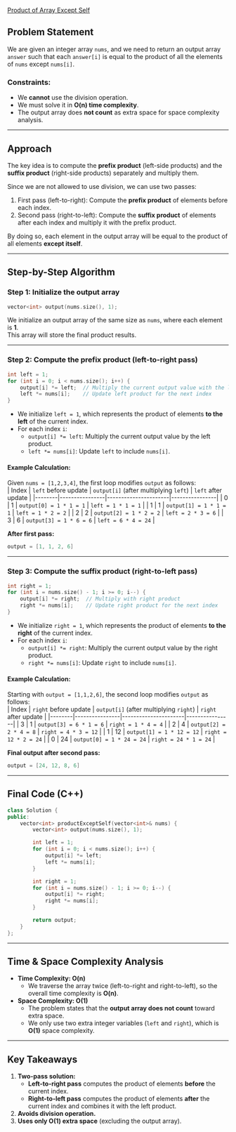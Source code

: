 [Product of Array Except Self](https://leetcode.com/problems/product-of-array-except-self/description/?envType=study-plan-v2&envId=leetcode-75)

## **Problem Statement**  
We are given an integer array `nums`, and we need to return an output array `answer` such that each `answer[i]` is equal to the product of all the elements of `nums` except `nums[i]`.  

### **Constraints:**  
- We **cannot** use the division operation.  
- We must solve it in **O(n) time complexity**.  
- The output array does **not count** as extra space for space complexity analysis.  

---

## **Approach**  
The key idea is to compute the **prefix product** (left-side products) and the **suffix product** (right-side products) separately and multiply them.  

Since we are not allowed to use division, we can use two passes:  
1. First pass (left-to-right): Compute the **prefix product** of elements before each index.  
2. Second pass (right-to-left): Compute the **suffix product** of elements after each index and multiply it with the prefix product.  

By doing so, each element in the output array will be equal to the product of all elements **except itself**.

---

## **Step-by-Step Algorithm**  

### **Step 1: Initialize the output array**
```cpp
vector<int> output(nums.size(), 1);
```
We initialize an output array of the same size as `nums`, where each element is **1**.  
This array will store the final product results.  

---

### **Step 2: Compute the prefix product (left-to-right pass)**
```cpp
int left = 1;
for (int i = 0; i < nums.size(); i++) {
    output[i] *= left;  // Multiply the current output value with the left product
    left *= nums[i];    // Update left product for the next index
}
```
- We initialize `left = 1`, which represents the product of elements **to the left** of the current index.  
- For each index `i`:  
  - `output[i] *= left`: Multiply the current output value by the left product.  
  - `left *= nums[i]`: Update `left` to include `nums[i]`.  

#### **Example Calculation:**  
Given `nums = [1,2,3,4]`, the first loop modifies `output` as follows:  
| Index | `left` before update | `output[i]` (after multiplying `left`) | `left` after update |
|--------|----------------|----------------------|----------------|
| 0 | 1  | `output[0] = 1 * 1 = 1` | `left = 1 * 1 = 1` |
| 1 | 1  | `output[1] = 1 * 1 = 1` | `left = 1 * 2 = 2` |
| 2 | 2  | `output[2] = 1 * 2 = 2` | `left = 2 * 3 = 6` |
| 3 | 6  | `output[3] = 1 * 6 = 6` | `left = 6 * 4 = 24` |

**After first pass:**
```cpp
output = [1, 1, 2, 6]
```

---

### **Step 3: Compute the suffix product (right-to-left pass)**
```cpp
int right = 1;
for (int i = nums.size() - 1; i >= 0; i--) {
    output[i] *= right;  // Multiply with right product
    right *= nums[i];    // Update right product for the next index
}
```
- We initialize `right = 1`, which represents the product of elements **to the right** of the current index.  
- For each index `i`:  
  - `output[i] *= right`: Multiply the current output value by the right product.  
  - `right *= nums[i]`: Update `right` to include `nums[i]`.  

#### **Example Calculation:**  
Starting with `output = [1,1,2,6]`, the second loop modifies `output` as follows:  
| Index | `right` before update | `output[i]` (after multiplying `right`) | `right` after update |
|--------|----------------|----------------------|----------------|
| 3 | 1  | `output[3] = 6 * 1 = 6`  | `right = 1 * 4 = 4` |
| 2 | 4  | `output[2] = 2 * 4 = 8`  | `right = 4 * 3 = 12` |
| 1 | 12 | `output[1] = 1 * 12 = 12` | `right = 12 * 2 = 24` |
| 0 | 24 | `output[0] = 1 * 24 = 24` | `right = 24 * 1 = 24` |

**Final output after second pass:**
```cpp
output = [24, 12, 8, 6]
```

---

## **Final Code (C++)**
```cpp
class Solution {
public:
    vector<int> productExceptSelf(vector<int>& nums) {
        vector<int> output(nums.size(), 1);

        int left = 1;
        for (int i = 0; i < nums.size(); i++) {
            output[i] *= left;
            left *= nums[i];
        }

        int right = 1;
        for (int i = nums.size() - 1; i >= 0; i--) {
            output[i] *= right;
            right *= nums[i];
        }

        return output;        
    }
};
```

---

## **Time & Space Complexity Analysis**
- **Time Complexity: O(n)**  
  - We traverse the array twice (left-to-right and right-to-left), so the overall time complexity is **O(n)**.  
- **Space Complexity: O(1)**  
  - The problem states that the **output array does not count** toward extra space.  
  - We only use two extra integer variables (`left` and `right`), which is **O(1)** space complexity.  

---

## **Key Takeaways**
1. **Two-pass solution:**  
   - **Left-to-right pass** computes the product of elements **before** the current index.  
   - **Right-to-left pass** computes the product of elements **after** the current index and combines it with the left product.  
2. **Avoids division operation.**  
3. **Uses only O(1) extra space** (excluding the output array).  

